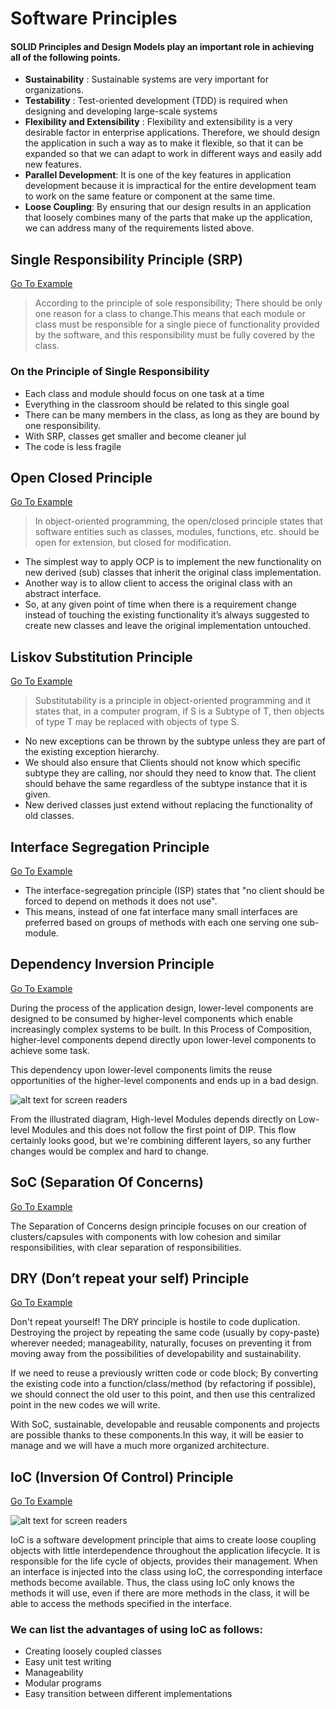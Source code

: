 # Software Principles
#### SOLID Principles and Design Models play an important role in achieving all of the following points.
* **Sustainability** : Sustainable systems are very important for organizations.</br>
* **Testability** : Test-oriented development (TDD) is required when designing and developing large-scale systems</br>
* **Flexibility and Extensibility** : Flexibility and extensibility is a very desirable factor in enterprise applications. Therefore, we should design the application in such a way as to make it flexible, so that it can be expanded so that we can adapt to work in different ways and easily add new features.</br>
* **Parallel Development**: It is one of the key features in application development because it is impractical for the entire development team to work on the same feature or component at the same time.</br>
* **Loose Coupling**: By ensuring that our design results in an application that loosely combines many of the parts that make up the application, we can address many of the requirements listed above.</br>
## Single Responsibility Principle (SRP)
[Go To Example](https://github.com/kadir-code/SolidPrinciples/tree/master/Solid_Principles/1_SingleResponsibility)
> According to the principle of sole responsibility;
There should be only one reason for a class to change.This means that each module or class must be responsible for a single piece of functionality provided by the software, and this responsibility must be fully covered by the class.
### On the Principle of Single Responsibility
* Each class and module should focus on one task at a time
* Everything in the classroom should be related to this single goal
* There can be many members in the class, as long as they are bound by one responsibility.
* With SRP, classes get smaller and become cleaner jul
* The code is less fragile

## Open Closed Principle
[Go To Example](https://github.com/kadir-code/SolidPrinciples/tree/master/Solid_Principles/2_OpenClosed)
> In object-oriented programming, the open/closed principle states that software entities such as classes, modules, functions, etc. should be open for extension, but closed for modification.
* The simplest way to apply OCP is to implement the new functionality on new derived (sub) classes that inherit the original class implementation.
* Another way is to allow client to access the original class with an abstract interface.
* So, at any given point of time when there is a requirement change instead of touching the existing functionality it’s always suggested to create new classes and leave the original implementation untouched.

## Liskov Substitution Principle
[Go To Example](https://github.com/kadir-code/SolidPrinciples/tree/master/Solid_Principles/4_LiskovSubstitution)

>  Substitutability is a principle in object-oriented programming and it states that, in a computer program, if S is a Subtype of T, then objects of type T may be replaced with objects of type S.
 * No new exceptions can be thrown by the subtype unless they are part of the existing exception hierarchy.
* We should also ensure that Clients should not know which specific subtype they are calling, nor should they need to know that. The client should behave the same regardless of the subtype instance that it is given.
* New derived classes just extend without replacing the functionality of old classes.
## Interface Segregation Principle
[Go To Example](https://github.com/kadir-code/SolidPrinciples/tree/master/Solid_Principles/3_InterfaceSegregation)

* The interface-segregation principle (ISP) states that "no client should be forced to depend on methods it does not use".
* This means, instead of one fat interface many small interfaces are preferred based on groups of methods with each one serving one sub-module.

## Dependency Inversion Principle 
[Go To Example](https://github.com/kadir-code/SolidPrinciples/tree/master/Solid_Principles/5_DependencyInversion)

During the process of the application design, lower-level components are designed to be consumed by higher-level components which enable increasingly complex systems to be built. In this Process of Composition, higher-level components depend directly upon lower-level components to achieve some task. 

This dependency upon lower-level components limits the reuse opportunities of the higher-level components and ends up in a bad design.

![alt text for screen readers](https://2.bp.blogspot.com/-t7SjX8d-qO4/WmelpGLuMYI/AAAAAAAApVg/w1dKddt0kLQvY5WZqdZcACx85tIlzuvPACLcBGAs/s1600/dependency%2Binversion%2Bprinciple.png "Text to show on mouseover")

From the illustrated diagram, High-level Modules depends directly on Low-level Modules and this does not follow the first point of DIP. 
This flow certainly looks good, but we're combining different layers, so any further changes would be complex and hard to change.
## SoC (Separation Of Concerns)
[Go To Example](https://github.com/kadir-code/SoftwarePrinciples/tree/master/SOC_SeparationOfConcernsPrinciple)

The Separation of Concerns design principle focuses on our creation of clusters/capsules with components with low cohesion and similar responsibilities, with clear separation of responsibilities.

## DRY (Don’t repeat your self) Principle
[Go To Example](https://github.com/kadir-code/SoftwarePrinciples/tree/master/DRY_Principle)

Don't repeat yourself! The DRY principle is hostile to code duplication. Destroying the project by repeating the same code (usually by copy-paste) wherever needed; manageability, naturally, focuses on preventing it from moving away from the possibilities of developability and sustainability.

If we need to reuse a previously written code or code block; By converting the existing code into a function/class/method (by refactoring if possible), we should connect the old user to this point, and then use this centralized point in the new codes we will write.

With SoC, sustainable, developable and reusable components and projects are possible thanks to these components.In this way, it will be easier to manage and we will have a much more organized architecture.

## IoC (Inversion Of Control) Principle
[Go To Example](https://github.com/kadir-code/SoftwarePrinciples/tree/master/IoC_Principle)

![alt text for screen readers]( https://devnot.com/wp-content/uploads/2020/05/Ioc_1.png
"Text to show on mouseover")

IoC is a software development principle that aims to create loose coupling objects with little interdependence throughout the application lifecycle. It is responsible for the life cycle of objects, provides their management. When an interface is injected into the class using IoC, the corresponding interface methods become available. Thus, the class using IoC only knows the methods it will use, even if there are more methods in the class, it will be able to access the methods specified in the interface.

### We can list the advantages of using IoC as follows:

* Creating loosely coupled classes
* Easy unit test writing
* Manageability
* Modular programs
* Easy transition between different implementations
